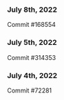 ### July 8th, 2022

Commit #168554

### July 5th, 2022

Commit #314353


### July 4th, 2022

Commit #72281
